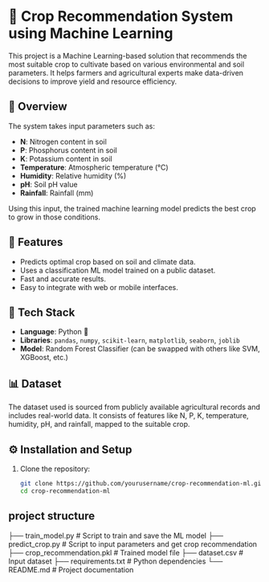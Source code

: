 # 🌾 Crop Recommendation System using Machine Learning

This project is a Machine Learning-based solution that recommends the most suitable crop to cultivate based on various environmental and soil parameters. It helps farmers and agricultural experts make data-driven decisions to improve yield and resource efficiency.

## 📌 Overview

The system takes input parameters such as:
- **N**: Nitrogen content in soil
- **P**: Phosphorus content in soil
- **K**: Potassium content in soil
- **Temperature**: Atmospheric temperature (°C)
- **Humidity**: Relative humidity (%)
- **pH**: Soil pH value
- **Rainfall**: Rainfall (mm)

Using this input, the trained machine learning model predicts the best crop to grow in those conditions.

## 🚀 Features

- Predicts optimal crop based on soil and climate data.
- Uses a classification ML model trained on a public dataset.
- Fast and accurate results.
- Easy to integrate with web or mobile interfaces.

## 🧠 Tech Stack

- **Language**: Python 🐍
- **Libraries**: `pandas`, `numpy`, `scikit-learn`, `matplotlib`, `seaborn`, `joblib`
- **Model**: Random Forest Classifier (can be swapped with others like SVM, XGBoost, etc.)

## 📊 Dataset

The dataset used is sourced from publicly available agricultural records and includes real-world data. It consists of features like N, P, K, temperature, humidity, pH, and rainfall, mapped to the suitable crop.

## ⚙️ Installation and Setup

1. Clone the repository:
   ```bash
   git clone https://github.com/yourusername/crop-recommendation-ml.git
   cd crop-recommendation-ml

## project structure 
├── train_model.py         # Script to train and save the ML model
├── predict_crop.py        # Script to input parameters and get crop recommendation
├── crop_recommendation.pkl # Trained model file
├── dataset.csv            # Input dataset
├── requirements.txt       # Python dependencies
└── README.md              # Project documentation
